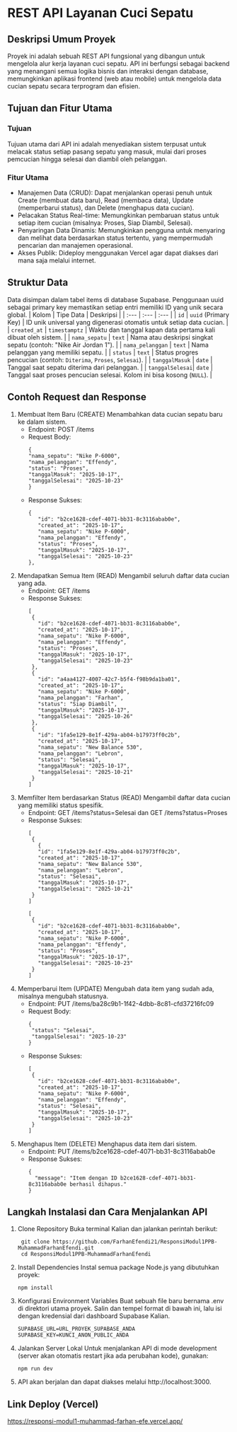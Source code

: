 #  REST API Layanan Cuci Sepatu 
## Deskripsi Umum Proyek
Proyek ini adalah sebuah REST API fungsional yang dibangun untuk mengelola alur kerja layanan cuci sepatu. API ini berfungsi sebagai backend yang menangani semua logika bisnis dan interaksi dengan database, memungkinkan aplikasi frontend (web atau mobile) untuk mengelola data cucian sepatu secara terprogram dan efisien.

## Tujuan dan Fitur Utama
### Tujuan
Tujuan utama dari API ini adalah menyediakan sistem terpusat untuk melacak status setiap pasang sepatu yang masuk, mulai dari proses pemcucian hingga selesai dan diambil oleh pelanggan.

### Fitur Utama
- Manajemen Data (CRUD): Dapat menjalankan operasi penuh untuk Create (membuat data baru), Read (membaca data), Update (memperbarui status), dan Delete (menghapus data cucian).
- Pelacakan Status Real-time: Memungkinkan pembaruan status untuk setiap item cucian (misalnya: Proses, Siap Diambil, Selesai).
- Penyaringan Data Dinamis: Memungkinkan pengguna untuk menyaring dan melihat data berdasarkan status tertentu, yang mempermudah pencarian dan manajemen operasional.
- Akses Publik: Dideploy menggunakan Vercel agar dapat diakses dari mana saja melalui internet.

## Struktur Data
Data disimpan dalam tabel items di database Supabase. Penggunaan uuid sebagai primary key memastikan setiap entri memiliki ID yang unik secara global.
| Kolom | Tipe Data | Deskripsi |
| :--- | :--- | :--- |
| `id` | `uuid` (Primary Key) | ID unik universal yang digenerasi otomatis untuk setiap data cucian. |
| `created_at` | `timestamptz` | Waktu dan tanggal kapan data pertama kali dibuat oleh sistem. |
| `nama_sepatu` | `text` | Nama atau deskripsi singkat sepatu (contoh: "Nike Air Jordan 1"). |
| `nama_pelanggan` | `text` | Nama pelanggan yang memiliki sepatu. |
| `status` | `text` | Status progres pencucian (contoh: `Diterima`, `Proses`, `Selesai`). |
| `tanggalMasuk` | `date` | Tanggal saat sepatu diterima dari pelanggan. |
| `tanggalSelesai`| `date` | Tanggal saat proses pencucian selesai. Kolom ini bisa kosong (`NULL`). |

## Contoh Request dan Response
1. Membuat Item Baru (CREATE)
   Menambahkan data cucian sepatu baru ke dalam sistem.
   - Endpoint: POST /items
   - Request Body:
     ```
     {
     "nama_sepatu": "Nike P-6000",
     "nama_pelanggan": "Effendy",
     "status": "Proses",
     "tanggalMasuk": "2025-10-17",
     "tanggalSelesai": "2025-10-23"
     }
   - Response Sukses:
     ```
     {
        "id": "b2ce1628-cdef-4071-bb31-8c3116abab0e",
        "created_at": "2025-10-17",
        "nama_sepatu": "Nike P-6000",
        "nama_pelanggan": "Effendy",
        "status": "Proses",
        "tanggalMasuk": "2025-10-17",
        "tanggalSelesai": "2025-10-23"
     },
2. Mendapatkan Semua Item (READ)
   Mengambil seluruh daftar data cucian yang ada.
   - Endpoint: GET /items
   - Response Sukses:
     ```
     [
      {
        "id": "b2ce1628-cdef-4071-bb31-8c3116abab0e",
        "created_at": "2025-10-17",
        "nama_sepatu": "Nike P-6000",
        "nama_pelanggan": "Effendy",
        "status": "Proses",
        "tanggalMasuk": "2025-10-17",
        "tanggalSelesai": "2025-10-23"
      },
      {
        "id": "a4aa4127-4007-42c7-b5f4-f98b9da1ba01",
        "created_at": "2025-10-17",
        "nama_sepatu": "Nike P-6000",
        "nama_pelanggan": "Farhan",
        "status": "Siap Diambil",
        "tanggalMasuk": "2025-10-17",
        "tanggalSelesai": "2025-10-26"
      },
      {
        "id": "1fa5e129-8e1f-429a-ab04-b17973ff0c2b",
        "created_at": "2025-10-17",
        "nama_sepatu": "New Balance 530",
        "nama_pelanggan": "Lebron",
        "status": "Selesai",
        "tanggalMasuk": "2025-10-17",
        "tanggalSelesai": "2025-10-21"
      }
     ]
3. Memfilter Item berdasarkan Status (READ)
   Mengambil daftar data cucian yang memiliki status spesifik.
   - Endpoint: GET /items?status=Selesai dan GET /items?status=Proses
   - Response Sukses:
     ```
     [
      {
        {
        "id": "1fa5e129-8e1f-429a-ab04-b17973ff0c2b",
        "created_at": "2025-10-17",
        "nama_sepatu": "New Balance 530",
        "nama_pelanggan": "Lebron",
        "status": "Selesai",
        "tanggalMasuk": "2025-10-17",
        "tanggalSelesai": "2025-10-21"
      }
     ]
     
     [
      {
        "id": "b2ce1628-cdef-4071-bb31-8c3116abab0e",
        "created_at": "2025-10-17",
        "nama_sepatu": "Nike P-6000",
        "nama_pelanggan": "Effendy",
        "status": "Proses",
        "tanggalMasuk": "2025-10-17",
        "tanggalSelesai": "2025-10-23"
      }
     ]

4. Memperbarui Item (UPDATE)
   Mengubah data item yang sudah ada, misalnya mengubah statusnya.
   - Endpoint: PUT /items/ba28c9b1-1f42-4dbb-8c81-cfd37216fc09
   - Request Body:
     ```
     {
      "status": "Selesai",
      "tanggalSelesai": "2025-10-23" 
     }

   - Response Sukses:
     ```
     [
      {
        "id": "b2ce1628-cdef-4071-bb31-8c3116abab0e",
        "created_at": "2025-10-17",
        "nama_sepatu": "Nike P-6000",
        "nama_pelanggan": "Effendy",
        "status": "Selesai",
        "tanggalMasuk": "2025-10-17",
        "tanggalSelesai": "2025-10-23"
      }
     ]
     
5. Menghapus Item (DELETE)
   Menghapus data item dari sistem.
   - Endpoint: PUT /items/b2ce1628-cdef-4071-bb31-8c3116abab0e
   - Response Sukses:
     ```
     {
       "message": "Item dengan ID b2ce1628-cdef-4071-bb31-8c3116abab0e berhasil dihapus."
     }

## Langkah Instalasi dan Cara Menjalankan API
1. Clone Repository Buka terminal Kalian dan jalankan perintah berikut:
   ```
    git clone https://github.com/FarhanEfendi21/ResponsiModul1PPB-MuhammadFarhanEfendi.git
    cd ResponsiModul1PPB-MuhammadFarhanEfendi

2. Install Dependencies Instal semua package Node.js yang dibutuhkan proyek:
   ```
   npm install

3. Konfigurasi Environment Variables Buat sebuah file baru bernama .env di direktori utama proyek. Salin dan tempel format di bawah ini, lalu isi dengan kredensial dari dashboard Supabase Kalian.
   ```
   SUPABASE_URL=URL_PROYEK_SUPABASE_ANDA
   SUPABASE_KEY=KUNCI_ANON_PUBLIC_ANDA

4. Jalankan Server Lokal Untuk menjalankan API di mode development (server akan otomatis restart jika ada perubahan kode), gunakan:
   ```
   npm run dev

5. API akan berjalan dan dapat diakses melalui http://localhost:3000.

## Link Deploy (Vercel)
https://responsi-modul1-muhammad-farhan-efe.vercel.app/







